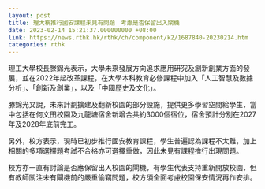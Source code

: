 ```yaml
---
layout: post
title: 理大稱推行國安課程未見有問題　考慮是否保留出入閘機
date: 2023-02-14 15:21:37.000000000 +08:00
link: https://news.rthk.hk/rthk/ch/component/k2/1687840-20230214.htm
categories: rthk
---
```


理工大學校長滕錦光表示，大學未來發展方向追求應用研究及創新創業方面的發展，並在2022年起改革課程，在大學本科教育必修課程中加入「人工智慧及數據分析」、「創新及創業」，以及「中國歷史及文化」。

滕錦光又說，未來計劃擴建及翻新校園的部分設施，提供更多學習空間給學生，當中包括在何文田校園及九龍塘宿舍新增合共約3000個宿位，宿舍預計分別在2027年及2028年底前完工。

另外，校方表示，現時已初步推行國安教育課程，學生普遍認為課程不太難，加上相關的多項選擇題考試不合格亦可選擇重做，因此未見有課程推行出現問題。

校方亦一直有討論是否應保留出入校園的閘機，有學生代表支持重新開放校園，但有教師關注未有閘機前的嚴重偷竊問題，校方須全面考慮校園保安情況再作安排。
